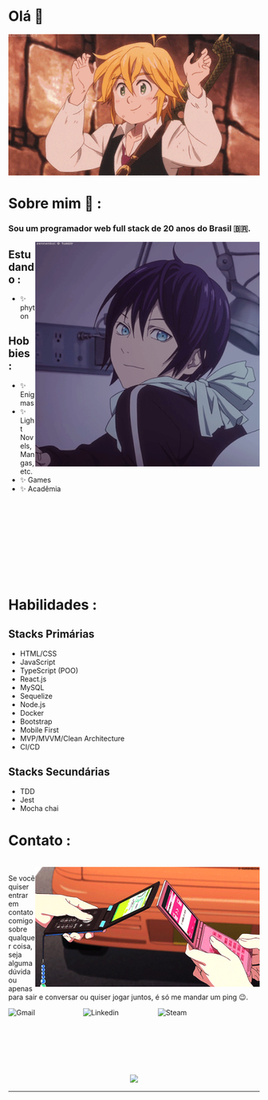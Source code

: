 # Olá 👋

<div align="center">
<img hight="300" width="700" alt="GIF" align="center" src="assets/gifs/208593.gif">
</div>

# Sobre mim 💬 :

### Sou um programador web full stack de 20 anos do Brasil 🇧🇷.

<img hight="450" width="450" alt="GIF" align="right" src="assets/gifs/13626.gif">

## Estudando :

- ✨ phyton

## Hobbies : 

- ✨ Enigmas
- ✨ Light Novels, Mangas, etc.
- ✨ Games
- ✨ Acadêmia

</br>
</br>
</br>
</br>
</br>
</br>
</br>
</br>
</br>

# Habilidades :

## Stacks Primárias
- HTML/CSS
- JavaScript
- TypeScript (POO)
- React.js
- MySQL
- Sequelize
- Node.js
- Docker
- Bootstrap
- Mobile First
- MVP/MVVM/Clean Architecture
- CI/CD

## Stacks Secundárias
- TDD
- Jest
- Mocha chai

# Contato :
<p>
</br>

 <img hight="320" width="450" align="right" alt="GIF" src="assets/gifs/email.gif">

Se você quiser entrar em contato comigo sobre qualquer coisa, seja alguma dúvida ou apenas para sair e conversar ou quiser jogar juntos, é só me mandar um ping 😉.

 <a href="mailto:df828316@gmail.com">
  <img align="left" alt="Gmail" width="150" hight="100" src="https://github.com/datavinny/datavinny/blob/master/assets/icons/gmail.png" />
 </a>
 
 <a href="https://www.linkedin.com/in/davifreitass/">
   <img align="left" alt="Linkedin" width="150" hight="100" src="https://github.com/datavinny/datavinny/blob/master/assets/icons/linkedin.png" />
 </a>
 
 <a href="https://steamcommunity.com/id/acerplayers/">
   <img align="left" alt="Steam" width="150" hight="100" src="https://github.com/datavinny/datavinny/blob/master/assets/icons/steam.png" />
 </a>
</p>
 
</br></br></br>
</br></br></br>
</br>

<p align="center" >  
  <a href="https://github.com/datavinny/github-readme-stats"> 
    <img  src="https://github-readme-stats.vercel.app/api?username=datavinny&&show_icons=true&theme=radical"/>
  </a>
 </p>

*************
